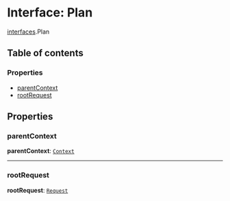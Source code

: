 # Interface: Plan

[interfaces](/auto-docs/fixed-layout-editor/modules/interfaces.md).Plan

## Table of contents

### Properties

* [parentContext](/auto-docs/fixed-layout-editor/interfaces/interfaces.Plan.md#parentcontext)
* [rootRequest](/auto-docs/fixed-layout-editor/interfaces/interfaces.Plan.md#rootrequest)

## Properties

### parentContext

**parentContext**: [`Context`](/auto-docs/fixed-layout-editor/interfaces/interfaces.Context.md)

***

### rootRequest

**rootRequest**: [`Request`](/auto-docs/fixed-layout-editor/interfaces/interfaces.Request.md)
